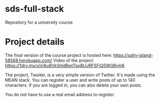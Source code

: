 # sds-full-stack
Repository for a university course

# Project details
The final version of the course project is hosted here: https://salty-island-58568.herokuapp.com/
Video of the project: https://1drv.ms/v/s!Au8VkSHdBwtTgoBUJRFSFjQ5WGByHA

The project, Twoiter, is a very simple version of Twitter. It's made using the MEAN stack.
You can register a user and write posts of up to 140 characters. If you are logged in, you can also delete your own posts. 

You do not have to use a real email address to register.
